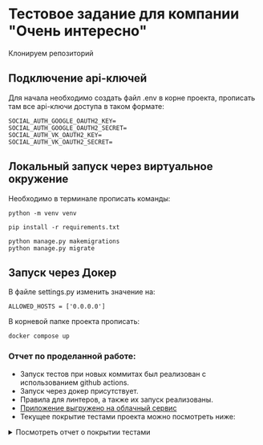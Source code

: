 # Тестовое задание для компании "Очень интересно"

Клонируем репозиторий

## Подключение api-ключей

Для начала необходимо создать файл .env в корне проекта, прописать там все api-ключи доступа в таком формате:

    SOCIAL_AUTH_GOOGLE_OAUTH2_KEY=
    SOCIAL_AUTH_GOOGLE_OAUTH2_SECRET=
    SOCIAL_AUTH_VK_OAUTH2_KEY=
    SOCIAL_AUTH_VK_OAUTH2_SECRET=

## Локальный запуск через виртуальное окружение

Необходимо в терминале прописать команды:

    python -m venv venv

    pip install -r requirements.txt
    
    python manage.py makemigrations
    python manage.py migrate

## Запуск через Докер

В файле settings.py изменить значение на:

    ALLOWED_HOSTS = ['0.0.0.0']

В корневой папке проекта прописать:

    docker compose up

### Отчет по проделанной работе:

- Запуск тестов при новых коммитах был реализован с использованием github actions.
- Запуск через докер присутствует.
- Правила для линтеров, а также их запуск реализованы.
- [Приложение выгружено на облачный сервис](http://placerememberbezborodov.pythonanywhere.com/)
- Текущее покрытие тестами проекта можно посмотреть ниже:

<details>
<summary>Посмотреть отчет о покрытии тестами</summary>
<p>
<!DOCTYPE html>
<html>
<head>
    <meta http-equiv="Content-Type" content="text/html; charset=utf-8">
    <link rel="icon" sizes="32x32" href="favicon_32.png">
    <link rel="stylesheet" href="style.css" type="text/css">
</head>
<body class="indexfile">
<header>
    <div class="content">
        <h1>Coverage report:
            <span class="pc_cov">81%</span>
        </h1>
        <aside id="help_panel_wrapper">
            <input id="help_panel_state" type="checkbox">
            <label for="help_panel_state">
                <img id="keyboard_icon" src="keybd_closed.png" alt="Show/hide keyboard shortcuts" />
            </label>
            <div id="help_panel">
                <p class="legend">Shortcuts on this page</p>
                <div class="keyhelp">
                    <p>
                        <kbd>n</kbd>
                        <kbd>s</kbd>
                        <kbd>m</kbd>
                        <kbd>x</kbd>
                        <kbd>c</kbd>
                        &nbsp; change column sorting
                    </p>
                    <p>
                        <kbd>[</kbd>
                        <kbd>]</kbd>
                        &nbsp; prev/next file
                    </p>
                    <p>
                        <kbd>?</kbd> &nbsp; show/hide this help
                    </p>
                </div>
            </div>
        </aside>
        <form id="filter_container">
            <input id="filter" type="text" value="" placeholder="filter..." />
        </form>
        <p class="text">
            <a class="nav" href="https://coverage.readthedocs.io">coverage.py v6.5.0</a>,
            created at 2023-05-14 20:54 +0500
        </p>
    </div>
</header>
<main id="index">
    <table class="index" data-sortable>
        <thead>
            <tr class="tablehead" title="Click to sort">
                <th class="name left" aria-sort="none" data-shortcut="n">Module</th>
                <th aria-sort="none" data-default-sort-order="descending" data-shortcut="s">statements</th>
                <th aria-sort="none" data-default-sort-order="descending" data-shortcut="m">missing</th>
                <th aria-sort="none" data-default-sort-order="descending" data-shortcut="x">excluded</th>
                <th class="right" aria-sort="none" data-shortcut="c">coverage</th>
            </tr>
        </thead>
        <tbody>
            <tr class="file">
                <td class="name left"><a href="d_3235b88ed21677c9_get_profile_py.html">authorization\get_profile.py</a></td>
                <td>31</td>
                <td>19</td>
                <td>0</td>
                <td class="right" data-ratio="12 31">39%</td>
            </tr>
            <tr class="file">
                <td class="name left"><a href="d_02cf018b501c0399___init___py.html">impressions\__init__.py</a></td>
                <td>0</td>
                <td>0</td>
                <td>0</td>
                <td class="right" data-ratio="0 0">100%</td>
            </tr>
            <tr class="file">
                <td class="name left"><a href="d_02cf018b501c0399_asgi_py.html">impressions\asgi.py</a></td>
                <td>4</td>
                <td>4</td>
                <td>0</td>
                <td class="right" data-ratio="0 4">0%</td>
            </tr>
            <tr class="file">
                <td class="name left"><a href="d_02cf018b501c0399_settings_py.html">impressions\settings.py</a></td>
                <td>29</td>
                <td>0</td>
                <td>0</td>
                <td class="right" data-ratio="29 29">100%</td>
            </tr>
            <tr class="file">
                <td class="name left"><a href="d_02cf018b501c0399_urls_py.html">impressions\urls.py</a></td>
                <td>3</td>
                <td>0</td>
                <td>0</td>
                <td class="right" data-ratio="3 3">100%</td>
            </tr>
            <tr class="file">
                <td class="name left"><a href="d_02cf018b501c0399_wsgi_py.html">impressions\wsgi.py</a></td>
                <td>4</td>
                <td>4</td>
                <td>0</td>
                <td class="right" data-ratio="0 4">0%</td>
            </tr>
            <tr class="file">
                <td class="name left"><a href="manage_py.html">manage.py</a></td>
                <td>12</td>
                <td>2</td>
                <td>0</td>
                <td class="right" data-ratio="10 12">83%</td>
            </tr>
            <tr class="file">
                <td class="name left"><a href="d_3314341192b385fa___init___py.html">memories\__init__.py</a></td>
                <td>0</td>
                <td>0</td>
                <td>0</td>
                <td class="right" data-ratio="0 0">100%</td>
            </tr>
            <tr class="file">
                <td class="name left"><a href="d_3314341192b385fa_admin_py.html">memories\admin.py</a></td>
                <td>3</td>
                <td>0</td>
                <td>0</td>
                <td class="right" data-ratio="3 3">100%</td>
            </tr>
            <tr class="file">
                <td class="name left"><a href="d_3314341192b385fa_apps_py.html">memories\apps.py</a></td>
                <td>4</td>
                <td>0</td>
                <td>0</td>
                <td class="right" data-ratio="4 4">100%</td>
            </tr>
            <tr class="file">
                <td class="name left"><a href="d_3314341192b385fa_forms_py.html">memories\forms.py</a></td>
                <td>8</td>
                <td>0</td>
                <td>0</td>
                <td class="right" data-ratio="8 8">100%</td>
            </tr>
            <tr class="file">
                <td class="name left"><a href="d_9720caafdf80a008_0001_initial_py.html">memories\migrations\0001_initial.py</a></td>
                <td>7</td>
                <td>0</td>
                <td>0</td>
                <td class="right" data-ratio="7 7">100%</td>
            </tr>
            <tr class="file">
                <td class="name left"><a href="d_9720caafdf80a008_0002_rename_location_name_memory_memory_name_py.html">memories\migrations\0002_rename_location_name_memory_memory_name.py</a></td>
                <td>4</td>
                <td>0</td>
                <td>0</td>
                <td class="right" data-ratio="4 4">100%</td>
            </tr>
            <tr class="file">
                <td class="name left"><a href="d_9720caafdf80a008___init___py.html">memories\migrations\__init__.py</a></td>
                <td>0</td>
                <td>0</td>
                <td>0</td>
                <td class="right" data-ratio="0 0">100%</td>
            </tr>
            <tr class="file">
                <td class="name left"><a href="d_3314341192b385fa_models_py.html">memories\models.py</a></td>
                <td>8</td>
                <td>0</td>
                <td>0</td>
                <td class="right" data-ratio="8 8">100%</td>
            </tr>
            <tr class="file">
                <td class="name left"><a href="d_3314341192b385fa_tests_py.html">memories\tests.py</a></td>
                <td>36</td>
                <td>0</td>
                <td>0</td>
                <td class="right" data-ratio="36 36">100%</td>
            </tr>
            <tr class="file">
                <td class="name left"><a href="d_3314341192b385fa_urls_py.html">memories\urls.py</a></td>
                <td>3</td>
                <td>0</td>
                <td>0</td>
                <td class="right" data-ratio="3 3">100%</td>
            </tr>
            <tr class="file">
                <td class="name left"><a href="d_3314341192b385fa_views_py.html">memories\views.py</a></td>
                <td>51</td>
                <td>11</td>
                <td>0</td>
                <td class="right" data-ratio="40 51">78%</td>
            </tr>
        </tbody>
        <tfoot>
            <tr class="total">
                <td class="name left">Total</td>
                <td>207</td>
                <td>40</td>
                <td>0</td>
                <td class="right" data-ratio="167 207">81%</td>
            </tr>
        </tfoot>
    </table>
    <p id="no_rows">
        No items found using the specified filter.
    </p>
</main>
<footer>
    <div class="content">
        <p>
            <a class="nav" href="https://coverage.readthedocs.io">coverage.py v6.5.0</a>,
            created at 2023-05-14 20:54 +0500
        </p>
    </div>
    <aside class="hidden">
        <a id="prevFileLink" class="nav" href="d_3314341192b385fa_views_py.html"/>
        <a id="nextFileLink" class="nav" href="d_3235b88ed21677c9_get_profile_py.html"/>
        <button type="button" class="button_prev_file" data-shortcut="["/>
        <button type="button" class="button_next_file" data-shortcut="]"/>
        <button type="button" class="button_show_hide_help" data-shortcut="?"/>
    </aside>
</footer>
</body>
</html>

</p>
</details>
